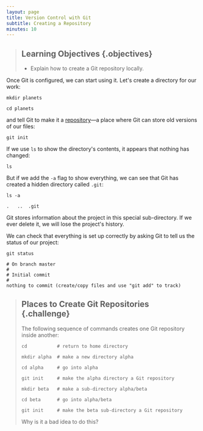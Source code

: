 ```yaml
---
layout: page
title: Version Control with Git
subtitle: Creating a Repository
minutes: 10
---
```

> ## Learning Objectives {.objectives}
> 
> *   Explain how to create a Git repository locally.

Once Git is configured,
we can start using it.
Let's create a directory for our work:

~~~ {.bash}
mkdir planets
~~~
~~~ {.bash}
cd planets
~~~

and tell Git to make it a [repository](reference.html#repository)&mdash;a place where
Git can store old versions of our files:

~~~ {.bash}
git init
~~~

If we use `ls` to show the directory's contents,
it appears that nothing has changed:

~~~ {.bash}
ls
~~~

But if we add the `-a` flag to show everything,
we can see that Git has created a hidden directory called `.git`:

~~~ {.bash}
ls -a
~~~
~~~ {.output}
.	..	.git
~~~

Git stores information about the project in this special sub-directory.
If we ever delete it,
we will lose the project's history.

We can check that everything is set up correctly
by asking Git to tell us the status of our project:

~~~ {.bash}
git status
~~~
~~~ {.output}
# On branch master
#
# Initial commit
#
nothing to commit (create/copy files and use "git add" to track)
~~~

> ## Places to Create Git Repositories {.challenge}
>
> The following sequence of commands creates one Git repository inside another:
> 
> ~~~ {.bash}
> cd           # return to home directory
> ~~~
> ~~~ {.bash}
> mkdir alpha  # make a new directory alpha
> ~~~
> ~~~ {.bash}
> cd alpha     # go into alpha
> ~~~
> ~~~ {.bash}
> git init     # make the alpha directory a Git repository
> ~~~
> ~~~ {.bash}
> mkdir beta   # make a sub-directory alpha/beta
> ~~~
> ~~~ {.bash}
> cd beta      # go into alpha/beta
> ~~~
> ~~~ {.bash}
> git init     # make the beta sub-directory a Git repository
> ~~~
> 
> Why is it a bad idea to do this?
